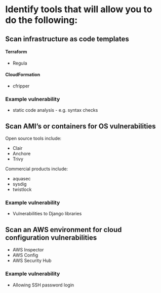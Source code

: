 # Identify tools that will allow you to do the following:

## Scan infrastructure as code templates
#### Terraform
* Regula

#### CloudFormation
* cfripper

### Example vulnerability
* static code analysis - e.g. syntax checks

## Scan AMI’s or containers for OS vulnerabilities
Open source tools include:
* Clair
* Anchore
* Trivy

Commercial products include:
* aquasec
* sysdig
* twistlock

### Example vulnerability
* Vulnerabilities to Django libraries

## Scan an AWS environment for cloud configuration vulnerabilities
* AWS Inspector
* AWS Config
* AWS Security Hub

### Example vulnerability
* Allowing SSH password login
